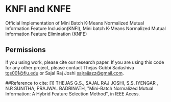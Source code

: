 # KNFI and KNFE
Official Implementation of Mini Batch K-Means Normalized Mutual Information Feature Inclusion(KNFI), Mini batch K-Means Normalized
Mutual Information Feature Elimination (KNFE)

## Permissions
If you using work, please cite our research paper.
If you are using this code for any other project, please contact Thejas Gubbi Sadashiva <tgs001@fiu.edu> or Sajal Raj Joshi <sajrajjazz@gmail.com>.

##Reference to cite:
[1] THEJAS G.S., SAJAL RAJ JOSHI, S.S. IYENGAR , N.R SUNITHA, PRAJWAL BADRINATH, "Mini-Batch Normalized Mutual Information: A Hybrid Feature Selection
Method", in IEEE Acess.
